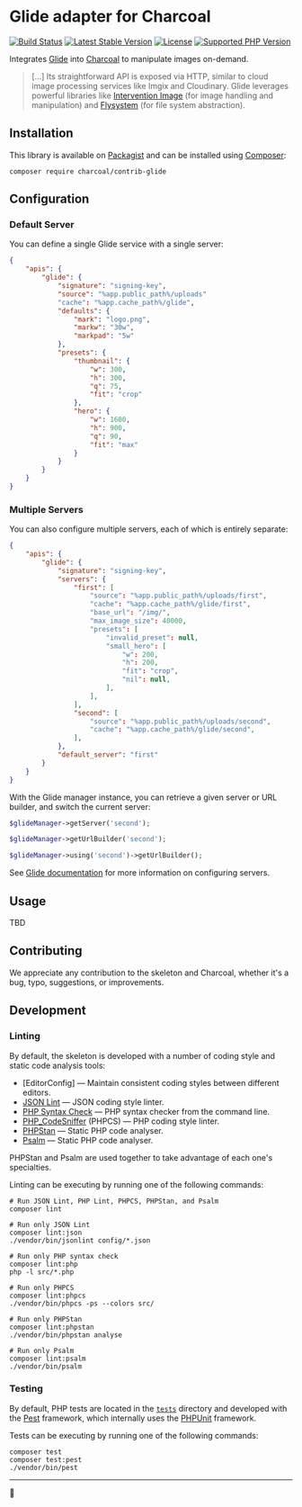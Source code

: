 # Glide adapter for Charcoal

[![Build Status][github-badge]][github-actions]
[![Latest Stable Version][version-badge]](CHANGELOG.md)
[![License][license-badge]](LICENSE)
[![Supported PHP Version][php-badge]](composer.json)

Integrates [Glide][league/glide] into [Charcoal][charcoal/charcoal]
to manipulate images on-demand.

> […] Its straightforward API is exposed via HTTP, similar to cloud image
> processing services like Imgix and Cloudinary. Glide leverages powerful
> libraries like [Intervention Image][intervention/image] (for image handling and
> manipulation) and [Flysystem][league/flysystem] (for file system abstraction).

## Installation

This library is available on [Packagist][charcoal/contrib-glide] and can be
installed using [Composer]:

```shell
composer require charcoal/contrib-glide
```

## Configuration

### Default Server

You can define a single Glide service with a single server:

```json
{
    "apis": {
        "glide": {
            "signature": "signing-key",
            "source": "%app.public_path%/uploads"
            "cache": "%app.cache_path%/glide",
            "defaults": {
                "mark": "logo.png",
                "markw": "30w",
                "markpad": "5w"
            },
            "presets": {
                "thumbnail": {
                    "w": 300,
                    "h": 300,
                    "q": 75,
                    "fit": "crop"
                },
                "hero": {
                    "w": 1600,
                    "h": 900,
                    "q": 90,
                    "fit": "max"
                }
            }
        }
    }
}
```

### Multiple Servers

You can also configure multiple servers, each of which is entirely separate:

```json
{
    "apis": {
        "glide": {
            "signature": "signing-key",
            "servers": {
                "first": [
                    "source": "%app.public_path%/uploads/first",
                    "cache": "%app.cache_path%/glide/first",
                    "base_url": "/img/",
                    "max_image_size": 40000,
                    "presets": [
                        "invalid_preset": null,
                        "small_hero": [
                            "w": 200,
                            "h": 200,
                            "fit": "crop",
                            "nil": null,
                        ],
                    ],
                ],
                "second": [
                    "source": "%app.public_path%/uploads/second",
                    "cache": "%app.cache_path%/glide/second",
                ],
            },
            "default_server": "first"
        }
    }
}
```

With the Glide manager instance, you can retrieve a given server or URL builder,
and switch the current server:

```php
$glideManager->getServer('second');

$glideManager->getUrlBuilder('second');

$glideManager->using('second')->getUrlBuilder();
```

See [Glide documentation](https://glide.thephpleague.com/2.0/config/setup/)
for more information on configuring servers.

## Usage

TBD

## Contributing

We appreciate any contribution to the skeleton and Charcoal, whether it's a bug,
typo, suggestions, or improvements.

## Development

### Linting

By default, the skeleton is developed with a number of coding style and
static code analysis tools:

* [EditorConfig] — Maintain consistent coding styles between different editors.
* [JSON Lint][seld/jsonlint] — JSON coding style linter.
* [PHP Syntax Check][PHP-CLI/options] — PHP syntax checker from the command line.
* [PHP_CodeSniffer] (PHPCS) — PHP coding style linter.
* [PHPStan] — Static PHP code analyser.
* [Psalm] — Static PHP code analyser.

PHPStan and Psalm are used together to take advantage of each one's specialties.

Linting can be executing by running one of the following commands:

```shell
# Run JSON Lint, PHP Lint, PHPCS, PHPStan, and Psalm
composer lint

# Run only JSON Lint
composer lint:json
./vendor/bin/jsonlint config/*.json

# Run only PHP syntax check
composer lint:php
php -l src/*.php

# Run only PHPCS
composer lint:phpcs
./vendor/bin/phpcs -ps --colors src/

# Run only PHPStan
composer lint:phpstan
./vendor/bin/phpstan analyse

# Run only Psalm
composer lint:psalm
./vendor/bin/psalm
```

### Testing

By default, PHP tests are located in the [`tests`](tests) directory and developed
with the [Pest] framework, which internally uses the [PHPUnit] framework.

Tests can be executing by running one of the following commands:

```shell
composer test
composer test:pest
./vendor/bin/pest
```

---

🚂

[//]: # (General Links)
[charcoal/admin]:         https://github.com/charcoalphp/charcoal/tree/main/packages/admin
[charcoal/charcoal]:      https://github.com/charcoalphp/charcoal
[charcoal/contrib-glide]: https://packagist.org/packages/charcoal/contrib-glide
[Composer]:               https://getcomposer.org/
[intervention/image]:     https://github.com/Intervention/image
[league/flysystem]:       http://flysystem.thephpleague.com/
[league/glide]:           https://glide.thephpleague.com/

[//]: # (Development Links)
[Pest]:              https://pestphp.com/
[PHP-CLI/options]:   https://php.net/manual/en/features.commandline.options.php
[PHP_CodeSniffer]:   https://github.com/squizlabs/PHP_CodeSniffer
[PHPStan]:           https://phpstan.org/
[PHPUnit]:           https://phpunit.de/
[Psalm]:             https://psalm.dev/
[seld/jsonlint]:     https://github.com/Seldaek/jsonlint

[//]: # (Badge Links)
[github-actions]:    https://github.com/charcoalphp/contrib-glide/actions
[github-badge]:      https://img.shields.io/github/workflow/status/charcoalphp/contrib-glide/CI?label=build
[license-badge]:     https://img.shields.io/packagist/l/charcoal/contrib-glide.svg?style=flat-square
[php-badge]:         https://img.shields.io/packagist/php-v/charcoal/contrib-glide?style=flat-square&logo=php
[version-badge]:     https://img.shields.io/packagist/v/charcoal/contrib-glide.svg?style=flat-square&logo=packagist
